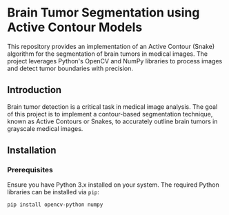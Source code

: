 # Brain Tumor Segmentation using Active Contour Models

This repository provides an implementation of an Active Contour (Snake) algorithm for the segmentation of brain tumors in medical images. The project leverages Python's OpenCV and NumPy libraries to process images and detect tumor boundaries with precision.



## Introduction

Brain tumor detection is a critical task in medical image analysis. The goal of this project is to implement a contour-based segmentation technique, known as Active Contours or Snakes, to accurately outline brain tumors in grayscale medical images.

## Installation

### Prerequisites

Ensure you have Python 3.x installed on your system. The required Python libraries can be installed via `pip`:

```bash
pip install opencv-python numpy
